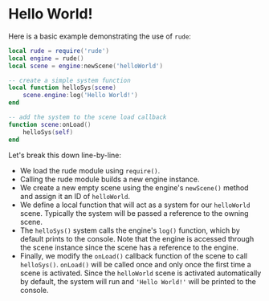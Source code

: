 # Hello World!
Here is a basic example demonstrating the use of `rude`:

```lua
local rude = require('rude')
local engine = rude()
local scene = engine:newScene('helloWorld')

-- create a simple system function
local function helloSys(scene)
    scene.engine:log('Hello World!')
end

-- add the system to the scene load callback
function scene:onLoad()
    helloSys(self)
end
```

Let's break this down line-by-line:
* We load the rude module using `require()`.
* Calling the rude module builds a new engine instance.
* We create a new empty scene using the engine's `newScene()` method and assign it an ID of `helloWorld`.
* We define a local function that will act as a system for our `helloWorld` scene. Typically the system will be passed a reference to the owning scene.
* The `helloSys()` system calls the engine's `log()` function, which by default prints to the console. Note that the engine is accessed through the scene instance since the scene has a reference to the engine.
* Finally, we modify the `onLoad()` callback function of the scene to call `helloSys()`. `onLoad()` will be called once and only once the first time a scene is activated. Since the `helloWorld` scene is activated automatically by default, the system will run and `'Hello World!'` will be printed to the console.